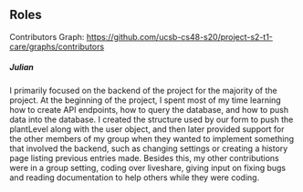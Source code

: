 ## Roles
Contributors Graph: https://github.com/ucsb-cs48-s20/project-s2-t1-care/graphs/contributors

##### Julian
I primarily focused on the backend of the project for the majority of the project. At the beginning of the project, I spent most of my time learning how to create API endpoints, how to query the database, and how to push data into the database. I created the structure used by our form to push the plantLevel along with the user object, and then later provided support for the other members of my group when they wanted to implement something that involved the backend, such as changing settings or creating a history page listing previous entries made. Besides this, my other contributions were in a group setting, coding over liveshare, giving input on fixing bugs and reading documentation to help others while they were coding.

